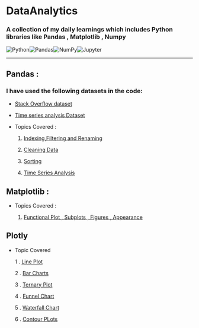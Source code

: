 # DataAnalytics
### A collection of my daily learnings which includes Python libraries like Pandas , Matplotlib , Numpy 
<img alt="Python" src="https://img.shields.io/badge/python%20-%2314354C.svg?&style=for-the-badge&logo=python&logoColor=white"/><img alt="Pandas" src="https://img.shields.io/badge/pandas%20-%23150458.svg?&style=for-the-badge&logo=pandas&logoColor=white" /><img alt="NumPy" src="https://img.shields.io/badge/numpy%20-%23013243.svg?&style=for-the-badge&logo=numpy&logoColor=white" /><img alt="Jupyter" src="https://img.shields.io/badge/Jupyter%20-%23F37626.svg?&style=for-the-badge&logo=Jupyter&logoColor=white" />

<hr/>

## Pandas :
### I have used the following datasets in the code:

- [Stack Overflow dataset](https://insights.stackoverflow.com/survey)
- [Time series analysis Dataset](https://raw.githubusercontent.com/CoreyMSchafer/code_snippets/master/Python/Pandas/10-Datetime-Timeseries/ETH_1h.csv)

- Topics Covered : 

    1. [Indexing,Filtering and Renaming](https://github.com/dsrao711/DataAnalytics/blob/main/Pandas/Indexing_Renaming.ipynb)

    2. [Cleaning Data](https://github.com/dsrao711/DataAnalytics/blob/main/Pandas/Cleaning_Data_StackOverflow_Survey.ipynb)

    3. [Sorting](https://github.com/dsrao711/DataAnalytics/blob/main/Pandas/Sorting%20Data.ipynb)

    4. [Time Series Analysis](https://github.com/dsrao711/DataAnalytics/blob/main/Pandas/TimeSeriesAnalysis/TimeSeriesAnalysis.ipynb)
## Matplotlib :

- Topics Covered : 

    1. [Functional Plot , Subplots , Figures , Appearance  ](https://github.com/dsrao711/DataAnalytics/blob/main/Matplotlib/Subplots%2Cfigures%2CAppearance.ipynb)
    
## Plotly 

- Topic Covered

    1 . [Line Plot](/Plotly/Plotly.ipynb)
    
    2 . [Bar Charts](/Plotly/Plotly.ipynb)

    3 . [Ternary Plot](/Plotly/TernaryPlots)

    4 . [Funnel Chart](/Plotly/FunnelChart)

    5 . [Waterfall Chart](/Plotly/WaterfallChart)

    6 . [Contour PLots](/Plotly/ContourPlots)

